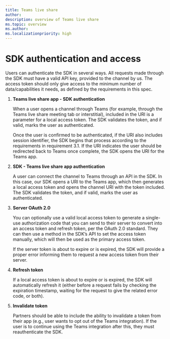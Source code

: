 ```yaml
---
title: Teams live share
author: 
description: overview of Teams live share
ms.topic: overview
ms.author:
ms.localizationpriority: high  
---
```


# SDK authentication and access

Users can authenticate the SDK in several ways. All requests made through the SDK must have a valid API key, provided to the channel by us. The access token should only give access to the minimum number of data/capabilities it needs, as defined by the requirements in this spec.

1. **Teams live share app - SDK authentication**

    When a user opens a channel through Teams (for example, through the Teams live share meeting tab or interstitial), included in the URI is a parameter for a local access token. The SDK validates the token, and if valid, marks the user as authenticated.

    Once the user is confirmed to be authenticated, if the URI also includes session identifier, the SDK begins that process according to the requirements in requirement 3.1. If the URI indicates the user should be redirected back to Teams once complete, the SDK opens the URI for the Teams app.

1. **SDK - Teams live share app authentication**

    A user can connect the channel to Teams through an API in the SDK. In this case, our SDK opens a URI to the Teams app, which then generates a local access token and opens the channel URI with the token included. The SDK validates the token, and if valid, marks the user as authenticated.

1. **Server OAuth 2.0**

    You can optionally use a valid local access token to generate a single-use authorization code that you can send to their server to convert into an access token and refresh token, per the OAuth 2.0 standard. They can then use a method in the SDK’s API to set the access token manually, which will then be used as the primary access token.

    If the server token is about to expire or is expired, the SDK will provide a proper error informing them to request a new access token from their server.

1. **Refresh token**

    If a local access token is about to expire or is expired, the SDK will automatically refresh it (either before a request fails by checking the expiration timestamp, waiting for the request to give the related error code, or both).

5. **Invalidate token**

    Partners should be able to include the ability to invalidate a token from their app (e.g., user wants to opt out of the Teams integration). If the user is to continue using the Teams integration after this, they must reauthenticate the SDK.
